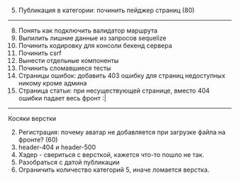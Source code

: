5. Публикация в категории: починить пейджер страниц (80)
-------------

8. Понять как подключить валидатор маршрута
9. Выпилить лишние данные из запросов sequelize
5. Починить кодировку для консоли бекенд сервера
5. Починить csrf
1. Вынести отдельные компоненты
6. Починить сломавшиеся тесты
7. Страницы ошибок: добавить 403 ошибку для страниц недоступных никому кроме админа
4. Страница статьи: при несуществующей странице, вместо 404 ошибки падает весь фронт :|

------
Косяки верстки

2. Регистрация: почему аватар не добавляется при загрузке файла на фронте? (60)
3. header-404 и header-500
2. Хэдер - свериться с версткой, кажется что-то пошло не так.
5. Разобраться с датой публикации
4. Ограничить количество категорий 5, иначе ломается верстка.
